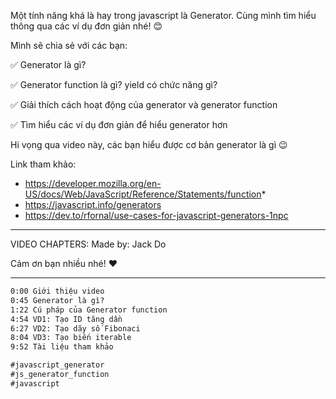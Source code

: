 Một tính năng khá là hay trong javascript là Generator. Cùng mình tìm hiểu thông qua các ví dụ đơn giản nhé! 😊

Mình sẽ chia sẻ với các bạn:

✅ Generator là gì?

✅ Generator function là gì? yield có chức năng gì?

✅ Giải thích cách hoạt động của generator và generator function

✅ Tìm hiểu các ví dụ đơn giản để hiểu generator hơn

Hi vọng qua video này, các bạn hiểu được cơ bản generator là gì 😉

Link tham khảo:

- https://developer.mozilla.org/en-US/docs/Web/JavaScript/Reference/Statements/function*
- https://javascript.info/generators
- https://dev.to/rfornal/use-cases-for-javascript-generators-1npc

---

VIDEO CHAPTERS:
Made by: Jack Do

Cảm ơn bạn nhiều nhé! ❤️

---

```md
0:00 Giới thiệu video
0:45 Generator là gì?
1:22 Cú pháp của Generator function
4:54 VD1: Tạo ID tăng dần
6:27 VD2: Tạo dãy số Fibonaci
8:04 VD3: Tạo biến iterable
9:52 Tài liệu tham khảo
```

```md
#javascript_generator
#js_generator_function
#javascript
```
